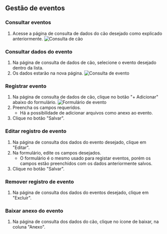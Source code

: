 ## Gestão de eventos

### Consultar eventos

1. Acesse a página de consulta de dados do cão desejado como explicado anteriormente.
   ![Consulta de cão](./assets/dog-view.png "Consulta de cão")

### Consultar dados do evento

1. Na página de consulta de dados de cão, selecione o evento desejado dentro da lista.
2. Os dados estarão na nova página.
   ![Consulta de evento](./assets/event-view.png "Consulta de evento")

### Registrar evento

1. Na página de consulta de dados de cão, clique no botão "+ Adicionar" abaixo do formulário.
   ![Formulário de evento](./assets/event-form.png "Formulário de evento")
2. Preencha os campos requeridos.
   - Há a possibilidade de adicionar arquivos como anexo ao evento.
3. Clique no botão "Salvar".

### Editar registro de evento

1. Na página de consulta dos dados do evento desejado, clique em "Editar".
2. Na formulário, edite os campos desejados.
   - O formulário é o mesmo usado para registar eventos, porém os campos estão preenchidos com os dados anteriormente salvos.
3. Clique no botão "Salvar".

### Remover registro de evento

1. Na página de consulta dos dados do eventos desejado, clique em "Excluir".

### Baixar anexo do evento

1. Na página de consulta dos dados do cão, clique no ícone de baixar, na coluna "Anexo".
